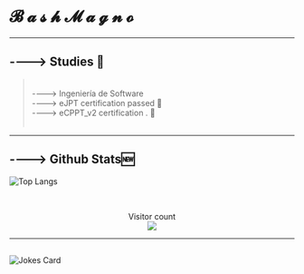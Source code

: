 # 𝓑 𝓪 𝓼 𝓱 𝓜 𝓪 𝓰 𝓷 𝓸
<hr>

## ----> Studies 📖
> <br />
> ----> Ingeniería de Software
> <br />
> ----> eJPT certification passed 💭
> <br />
> ----> eCPPT_v2 certification . 🖤
> <br />
> <br />
<hr>

## ----> Github Stats🆕

![Top Langs](https://github-readme-stats.vercel.app/api/top-langs/?username=BashMagno&langs_count=7)

<br />
<p align="center"> 
  Visitor count<br>
  <img src="https://profile-counter.glitch.me/BashMagno/count.svg" />
</p>

---
##
![Jokes Card](https://readme-jokes.vercel.app/api)

 

